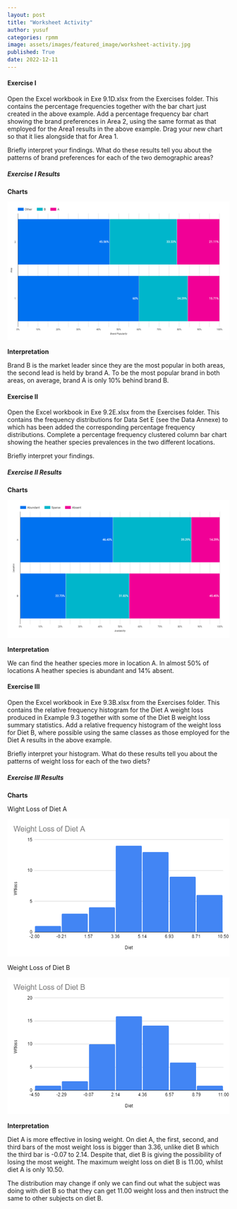 ```yaml
---
layout: post
title: "Worksheet Activity"
author: yusuf
categories: rpmm
image: assets/images/featured_image/worksheet-activity.jpg
published: True
date: 2022-12-11
---
```


#### Exercise I

Open the Excel workbook in Exe 9.1D.xlsx from the Exercises folder. This contains the percentage frequencies together with the bar chart just created in the above example. Add a percentage frequency bar chart showing the brand preferences in Area 2, using the same format as that employed for the Area1 results in the above example. Drag your new chart so that it lies alongside that for Area 1.

Briefly interpret your findings. What do these results tell you about the patterns of brand preferences for each of the two demographic areas?


##### Exercise I Results

**Charts**

![](../assets/images/worksheet-activity-exercise-i.png)

**Interpretation**

Brand B is the market leader since they are the most popular in both areas, the second lead is held by brand A. To be the most popular brand in both areas, on average, brand A is only 10% behind brand B.

#### Exercise II

Open the Excel workbook in Exe 9.2E.xlsx from the Exercises folder. This contains the frequency distributions for Data Set E (see the Data Annexe) to which has been added the corresponding percentage frequency distributions. Complete a percentage frequency clustered column bar chart showing the heather species prevalences in the two different locations.

Briefly interpret your findings.

##### Exercise II Results

**Charts**

![](../assets/images/worksheet-activity-exercise-ii.png)

**Interpretation**

We can find the heather species more in location A. In almost 50% of locations A heather species is abundant and 14% absent.

#### Exercise III

Open the Excel workbook in Exe 9.3B.xlsx from the Exercises folder. This contains the relative frequency histogram for the Diet A weight loss produced in Example 9.3 together with some of the Diet B weight loss summary statistics. Add a relative frequency histogram of the weight loss for Diet B, where possible using the same classes as those employed for the Diet A results in the above example. 

Briefly interpret your histogram. What do these results tell you about the patterns of weight loss for each of the two diets?

##### Exercise III Results

**Charts**

Wight Loss of Diet A

![](../assets/images/weight-loss-of-diet-a.png)

Weight Loss of Diet B

![](../assets/images/weight-loss-of-diet-b.png)

**Interpretation**

Diet A is more effective in losing weight. On diet A, the first, second, and third bars of the most weight loss is bigger than 3.36, unlike diet B which the third bar is -0.07 to 2.14. Despite that, diet B is giving the possibility of losing the most weight. The maximum weight loss on diet B is 11.00, whilst diet A is only 10.50.

The distribution may change if only we can find out what the subject was doing with diet B so that they can get 11.00 weight loss and then instruct the same to other subjects on diet B.
